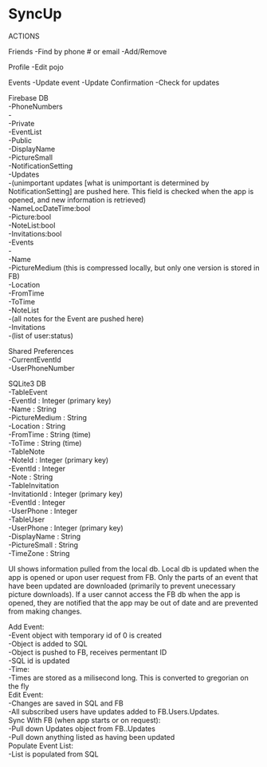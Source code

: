 # SyncUp

ACTIONS

Friends
	-Find by phone # or email
	-Add/Remove

Profile
	-Edit pojo

Events
	-Update event
	-Update Confirmation
	-Check for updates





Firebase DB  
	-PhoneNumbers  
		-<Phone Number>  
			-Private  
				-EventList  
			-Public  
				-DisplayName  
				-PictureSmall  
				-NotificationSetting  
			-Updates  
				-(unimportant updates [what is unimportant is determined by NotificationSetting] are pushed here. This field is checked when the app is opened, and new information is retrieved)  
				-NameLocDateTime:bool  
				-Picture:bool  
				-NoteList:bool  
				-Invitations:bool  
	-Events  
		-<EventId>  
			-Name  
			-PictureMedium (this is compressed locally, but only one version is stored in FB)  
			-Location  
			-FromTime  
			-ToTime  
			-NoteList  
				-(all notes for the Event are pushed here)  
			-Invitations  
				-(list of user:status)  


Shared Preferences  
	-CurrentEventId  
	-UserPhoneNumber  


SQLite3 DB  
	-TableEvent  
		-EventId : Integer (primary key)  
		-Name : String  
		-PictureMedium : String  
		-Location : String  
		-FromTime : String (time)  
		-ToTime : String (time)  
	-TableNote  
		-NoteId : Integer (primary key)  
		-EventId : Integer  
		-Note : String  
	-TableInvitation  
		-InvitationId : Integer (primary key)  
		-EventId : Integer  
		-UserPhone : Integer  
	-TableUser  
		-UserPhone : Integer (primary key)  
		-DisplayName : String  
		-PictureSmall : String  
		-TimeZone : String  



UI shows information pulled from the local db.  Local db is updated when the app is opened or upon user request from FB.  Only the parts of an event that have been updated are downloaded (primarily to prevent unecessary picture downloads).  If a user cannot access the FB db when the app is opened, they are notified that the app may be out of date and are prevented from making changes.




Add Event:  
	-Event object with temporary id of 0 is created  
	-Object is added to SQL  
	-Object is pushed to FB, receives permentant ID  
	-SQL id is updated  
	-Time:  
		-Times are stored as a milisecond long. This is converted to gregorian on the fly  
Edit Event:  
	-Changes are saved in SQL and FB  
	-All subscribed users have updates added to FB.Users.Updates.<type>  
Sync With FB (when app starts or on request):  
	-Pull down Updates object from FB.<me>.Updates  
	-Pull down anything listed as having been updated  
Populate Event List:  
	-List is populated from SQL  




